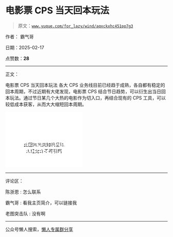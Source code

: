 # 电影票 CPS 当天回本玩法

> 原文：[`www.yuque.com/for_lazy/wind/aqxckxhc451pp7g3`](https://www.yuque.com/for_lazy/wind/aqxckxhc451pp7g3)

作者： 霸气哥

日期：2025-02-17

点赞数：**28**

* * *

正文：

电影票 CPS 当天回本玩法
各大 CPS 业务线目前已经趋于成熟，各自都有稳定的回本周期，不过近期有大佬发现，电影票 CPS 结合节日趋势，可以衍生出当日回本玩法。通过节日某几个大热的电影作为切入口，再结合现有的 CPS 工具，可以较低成本获客，从而大大缩短回本周期。

![](img/24a78b6e253c0789eb1348cc381414a7.png "None")

* * *

评论区：

陈浙恩 : 怎么联系

霸气哥 : 看我主页简介，可以链接我

老图突击队 : 没有啊

* * *

公众号懒人搜索，[懒人专属群分享](https://lazybook.fun/#/blog/group)